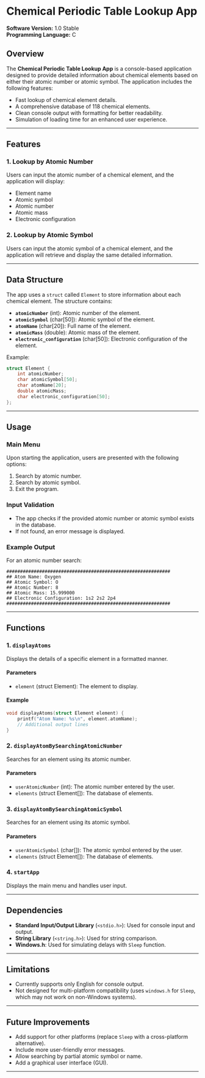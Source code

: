 # Chemical Periodic Table Lookup App

**Software Version:** 1.0 Stable  
**Programming Language:** C

## Overview

The **Chemical Periodic Table Lookup App** is a console-based application designed to provide detailed information about chemical elements based on either their atomic number or atomic symbol. The application includes the following features:

- Fast lookup of chemical element details.
- A comprehensive database of 118 chemical elements.
- Clean console output with formatting for better readability.
- Simulation of loading time for an enhanced user experience.

---

## Features

### 1. Lookup by Atomic Number

Users can input the atomic number of a chemical element, and the application will display:

- Element name
- Atomic symbol
- Atomic number
- Atomic mass
- Electronic configuration

### 2. Lookup by Atomic Symbol

Users can input the atomic symbol of a chemical element, and the application will retrieve and display the same detailed information.

---

## Data Structure

The app uses a `struct` called `Element` to store information about each chemical element. The structure contains:

- **`atomicNumber`** (int): Atomic number of the element.
- **`atomicSymbol`** (char[50]): Atomic symbol of the element.
- **`atomName`** (char[20]): Full name of the element.
- **`atomicMass`** (double): Atomic mass of the element.
- **`electronic_configuration`** (char[50]): Electronic configuration of the element.

Example:

```c
struct Element {
    int atomicNumber;
    char atomicSymbol[50];
    char atomName[20];
    double atomicMass;
    char electronic_configuration[50];
};
```

---

## Usage

### Main Menu

Upon starting the application, users are presented with the following options:

1. Search by atomic number.
2. Search by atomic symbol.
3. Exit the program.

### Input Validation

- The app checks if the provided atomic number or atomic symbol exists in the database.
- If not found, an error message is displayed.

### Example Output

For an atomic number search:

```text
############################################################
## Atom Name: Oxygen
## Atomic Symbol: O
## Atomic Number: 8
## Atomic Mass: 15.999000
## Electronic Configuration: 1s2 2s2 2p4
############################################################
```

---

## Functions

### 1. `displayAtoms`

Displays the details of a specific element in a formatted manner.

#### Parameters

- `element` (struct Element): The element to display.

#### Example

```c
void displayAtoms(struct Element element) {
    printf("Atom Name: %s\n", element.atomName);
    // Additional output lines
}
```

### 2. `displayAtomBySearchingAtomicNumber`

Searches for an element using its atomic number.

#### Parameters

- `userAtomicNumber` (int): The atomic number entered by the user.
- `elements` (struct Element[]): The database of elements.

### 3. `displayAtomBySearchingAtomicSymbol`

Searches for an element using its atomic symbol.

#### Parameters

- `userAtomicSymbol` (char[]): The atomic symbol entered by the user.
- `elements` (struct Element[]): The database of elements.

### 4. `startApp`

Displays the main menu and handles user input.

---

## Dependencies

- **Standard Input/Output Library** (`<stdio.h>`): Used for console input and output.
- **String Library** (`<string.h>`): Used for string comparison.
- **Windows.h**: Used for simulating delays with `Sleep` function.

---

## Limitations

- Currently supports only English for console output.
- Not designed for multi-platform compatibility (uses `windows.h` for `Sleep`, which may not work on non-Windows systems).

---

## Future Improvements

- Add support for other platforms (replace `Sleep` with a cross-platform alternative).
- Include more user-friendly error messages.
- Allow searching by partial atomic symbol or name.
- Add a graphical user interface (GUI).

---
